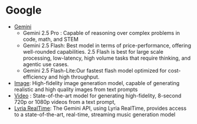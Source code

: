 # Google

- [Gemini](https://ai.google.dev/gemini-api/docs/models)
  - Gemini 2.5 Pro : Capable of reasoning over complex problems in code, math, and STEM
  - Gemini 2.5 Flash: Best model in terms of price-performance, offering well-rounded capabilities. 2.5 Flash is best for large scale processing, low-latency, high volume tasks that require thinking, and agentic use cases.
  - Gemini 2.5 Flash-Lite:Our fastest flash model optimized for cost-efficiency and high throughput.
- [Image](https://ai.google.dev/gemini-api/docs/imagen): High-fidelity image generation model, capable of generating realistic and high quality images from text prompts
- [Video](https://ai.google.dev/gemini-api/docs/video?example=dialogue) : State-of-the-art model for generating high-fidelity, 8-second 720p or 1080p videos from a text prompt,
- [Lyria RealTime](https://ai.google.dev/gemini-api/docs/music-generation): The Gemini API, using Lyria RealTime, provides access to a state-of-the-art, real-time, streaming music generation model
